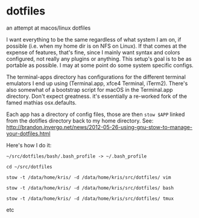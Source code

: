 # dotfiles
an attempt at macos/linux dotfiles

I want everything to be the same regardless of what system I am on, if possible (i.e. when my home dir is on NFS on Linux). If that comes at the expense of features, that's fine, since I mainly want syntax and colors configured, not really any plugins or anything. This setup's goal is to be as portable as possible. I may at some point do some system specific configs.

The terminal-apps directory has configurations for the different terminal emulators I end up using (Terminal.app, xfce4 Terminal, iTerm2). There's also somewhat of a bootstrap script for macOS in the Terminal.app directory. Don't expect greatness. it's essentially a re-worked fork of the famed mathias osx.defaults.

Each app has a directory of config files, those are then `stow $APP` linked from the dotifles directory back to my home directory. See: http://brandon.invergo.net/news/2012-05-26-using-gnu-stow-to-manage-your-dotfiles.html

Here's how I do it:

`~/src/dotfiles/bash/.bash_profile -> ~/.bash_profile`

`cd ~/src/dotfiles`

`stow -t /data/home/kris/ -d /data/home/kris/src/dotfiles/ vim`

`stow -t /data/home/kris/ -d /data/home/kris/src/dotfiles/ bash`

`stow -t /data/home/kris/ -d /data/home/kris/src/dotfiles/ tmux`

etc

